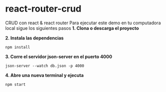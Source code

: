 # react-router-crud
CRUD con react &amp; react router
Para ejecutar este demo en tu computadora local sigue los siguientes pasos
**1. Clona o descarga el proyecto**

**2. Instala las dependencias**
```
npm install
```
**3. Corre el servidor json-server en el puerto 4000**
```
json-server --watch db.json -p 4000
```
**4. Abre una nueva terminal y ejecuta**
```
npm start
```


